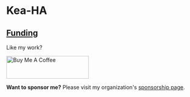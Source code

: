 # Kea-HA

## [Funding](https://www.buymeacoffee.com/AzorianMatt)

Like my work?

<a href="https://www.buymeacoffee.com/AzorianMatt" target="_blank"><img src="https://cdn.buymeacoffee.com/buttons/v2/default-blue.png" alt="Buy Me A Coffee" style="height: 60px !important;width: 217px !important;" ></a>

**Want to sponsor me?** Please visit my organization's [sponsorship page](https://github.com/sponsors/AzorianSolutions).
